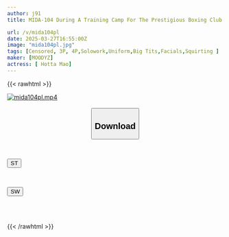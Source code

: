 ```yaml
---
author: j91
title: MIDA-104 During A Training Camp For The Prestigious Boxing Club... The Big-breasted Uniform Manager Mao Hotta Was Gang-raped While Asleep

url: /v/mida104pl
date: 2025-03-27T16:55:00Z
image: "mida104pl.jpg"
tags: [Censored, 3P, 4P,Solowork,Uniform,Big Tits,Facials,Squirting	]
maker: [MOODYZ]
actress: [ Hotta Mao]
---
```



{{< rawhtml >}}

<div class="video" data-videoid="KQ6oP9RbQWcA26">
    <a href="javascript:;">
        <img src="/v/mida104pl/mida104pl.jpg" width="WIDTH" height="HEIGHT" alt="mida104pl.mp4" loading="lazy">
    </a>
</div>

<script type="text/javascript" src="https://j91.asia/asset/on-demand-st.js"></script>

<br>
  <link rel="stylesheet" href="https://j91.asia/asset/bs5.css">
  
  <center>
  <button class="btn btn-primary" type="button" data-bs-toggle="collapse" data-bs-target=".multi-collapse" aria-expanded="false" aria-controls="multiCollapseExample1 multiCollapseExample2"><h2>Download</h2></button></center>
</p>
<div class="row">
  <div class="col">
    <div class="collapse multi-collapse" id="multiCollapseExample1">
      <div class="card card-body">
	      	      <br>
<div class="buttons">  
<p><a href="/v/mida104pl/st.html" target="_blank"><button class="btn-hover color-3"><i class="fa fa-download"></i> ST</button></a></p></div>
    </div>
  </div>
</div>
  <div class="col">
    <div class="collapse multi-collapse" id="multiCollapseExample2">
      <div class="card card-body">
	      <br>
<div class="buttons">
<p><a href="/v/mida104pl/sw.html" target="_blank"><button class="btn-hover color-2"><i class="fa fa-download"></i> SW</button></a></p></div>
<br><br>
      </div>
    </div>
  </div>
</div>

{{< /rawhtml >}}